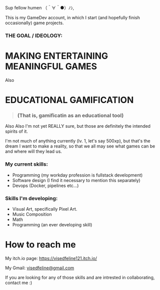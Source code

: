 Sup fellow humen （＾∀＾●）ﾉｼ,

This is my GameDev account, in which I start (and hopefully finish occasionally) game projects.

### THE GOAL / IDEOLOGY:

# MAKING ENTERTAINING MEANINGFUL GAMES

Also 
# EDUCATIONAL GAMIFICATION 
> ### (That is, gamificatin as an educational tool)

Also Also I'm not yet REALLY sure, but those are definitely the intended spirits of it.

I'm not much of anything currently (lv. 1, let's say 500xp), but that's the dream I want to make a reality, so that we all may see what games can be and where will they lead us.

### My current skills:
 - Programming (my workday profession is fullstack development)
 - Software design (I find it necessary to mention this separately)
 - Devops (Docker, pipelines etc...)

### Skills I'm developing:
 - Visual Art, specifically Pixel Art.
 - Music Composition
 - Math
 - Programming (an ever developing skill)

# How to reach me

My itch.io page: https://visedfeline121.itch.io/

My Gmail: visedfeline@gmail.com

If you are looking for any of those skills and are intrested in collaborating, contact me :)

